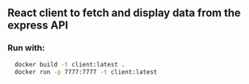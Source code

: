 ## React client to fetch and display data from the express API

### Run with:
```bash
  docker build -t client:latest .
  docker run -p 7777:7777 -t client:latest
```